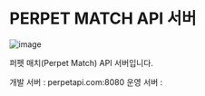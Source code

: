 # PERPET MATCH API 서버

![image](https://user-images.githubusercontent.com/47316511/90139001-bba08d80-ddb2-11ea-9bdd-cba7c160c31c.png)

퍼펫 매치(Perpet Match) API 서버입니다.


개발 서버 : perpetapi.com:8080
운영 서버 : 
